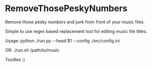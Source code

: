 # RemoveThosePeskyNumbers
Remove those pesky numbers and junk from front of your music files.


Simple to use regex based replacement tool for editing music file titles.

Usage:
    python ./run.py --head $1 --config ./src/config.ini

OR:
    ./run.sh /path/to/music

Toodles :)
